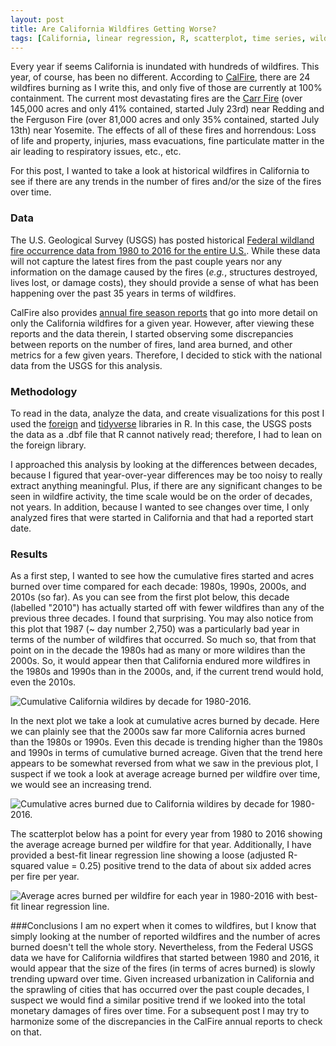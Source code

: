 ```yaml
---
layout: post
title: Are California Wildfires Getting Worse?
tags: [California, linear regression, R, scatterplot, time series, wildfire]
---
```


Every year if seems California is inundated with hundreds of wildfires.  This year, of course, has been no different.  According to [CalFire](http://www.fire.ca.gov/current_incidents), there are 24 wildfires burning as I write this, and only five of those are currently at 100% containment.  The current most devastating fires are the [Carr Fire](http://www.fire.ca.gov/current_incidents/incidentdetails/Index/2164) (over 145,000 acres and only 41% contained, started July 23rd) near Redding and the Ferguson Fire (over 81,000 acres and only 35% contained, started July 13th) near Yosemite.  The effects of all of these fires and horrendous: Loss of life and property, injuries, mass evacuations, fine particulate matter in the air leading to respiratory issues, etc., etc.

For this post, I wanted to take a look at historical wildfires in California to see if there are any trends in the number of fires and/or the size of the fires over time.

### Data
The U.S. Geological Survey (USGS) has posted historical [Federal wildland fire occurrence data from 1980 to 2016 for the entire U.S.](https://wildfire.cr.usgs.gov/firehistory/data.html).  While these data will not capture the latest fires from the past couple years nor any information on the damage caused by the fires (_e.g._, structures destroyed, lives lost, or damage costs), they should provide a sense of what has been happening over the past 35 years in terms of wildfires. 

CalFire also provides [annual fire season reports](http://cdfdata.fire.ca.gov/incidents/incidents_statsevents) that go into more detail on only the California wildfires for a given year.  However, after viewing these reports and the data therein, I started observing some discrepancies between reports on the number of fires, land area burned, and other metrics for a few given years.  Therefore, I decided to stick with the national data from the USGS for this analysis.

### Methodology
To read in the data, analyze the data, and create visualizations for this post I used the [foreign](https://cran.r-project.org/web/packages/foreign/foreign.pdf) and [tidyverse](https://www.tidyverse.org/) libraries in R.  In this case, the USGS posts the data as a .dbf file that R cannot natively read; therefore, I had to lean on the foreign library.

I approached this analysis by looking at the differences between decades, because I figured that year-over-year differences may be too noisy to really extract anything meaningful.  Plus, if there are any significant changes to be seen in wildfire activity, the time scale would be on the order of decades, not years.  In addition, because I wanted to see changes over time, I only analyzed fires that were started in California and that had a reported start date.

### Results
As a first step, I wanted to see how the cumulative fires started and acres burned over time compared for each decade: 1980s, 1990s, 2000s, and 2010s (so far).  As you can see from the first plot below, this decade (labelled "2010") has actually started off with fewer wildfires than any of the previous three decades.  I found that surprising.  You may also notice from this plot that 1987 (~ day number 2,750) was a particularly bad year in terms of the number of wildfires that occurred.  So much so, that from that point on in the decade the 1980s had as many or more wildires than the 2000s.  So, it would appear then that California endured more wildfires in the 1980s and 1990s than in the 2000s, and, if the current trend would hold, even the 2010s.

![Cumulative California wildires by decade for 1980-2016.]({{http://rahosbach.github.io}}/img/california_wildfires/cumulative_fires_by_decade.png)

In the next plot we take a look at cumulative acres burned by decade.  Here we can plainly see that the 2000s saw far more California acres burned than the 1980s or 1990s.  Even this decade is trending higher than the 1980s and 1990s in terms of cumulative burned acreage.  Given that the trend here appears to be somewhat reversed from what we saw in the previous plot, I suspect if we took a look at average acreage burned per wildfire over time, we would see an increasing trend.

![Cumulative acres burned due to California wildires by decade for 1980-2016.]({{http://rahosbach.github.io}}/img/california_wildfires/cumulative_acres_by_decade.png)

The scatterplot below has a point for every year from 1980 to 2016 showing the average acreage burned per wildfire for that year.  Additionally, I have provided a best-fit linear regression line showing a loose (adjusted R-squared value = 0.25) positive trend to the data of about six added acres per fire per year.

![Average acres burned per wildfire for each year in 1980-2016 with best-fit linear regression line.]({{http://rahosbach.github.io}}/img/california_wildfires/average_acres_per_wildfire.png)

###Conclusions
I am no expert when it comes to wildfires, but I know that simply looking at the number of reported wildfires and the number of acres burned doesn't tell the whole story.  Nevertheless, from the Federal USGS data we have for California wildfires that started between 1980 and 2016, it would appear that the size of the fires (in terms of acres burned) is slowly trending upward over time.  Given increased urbanization in California and the sprawling of cities that has occurred over the past couple decades, I suspect we would find a similar positive trend if we looked into the total monetary damages of fires over time.  For a subsequent post I may try to harmonize some of the discrepancies in the CalFire annual reports to check on that.
